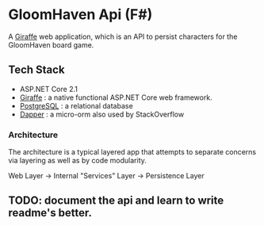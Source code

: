 # GloomHaven Api (F#)

A [Giraffe](https://github.com/giraffe-fsharp/Giraffe) web application, which is an API to persist characters for the GloomHaven board game.

## Tech Stack

- ASP.NET Core 2.1
- [Giraffe](https://github.com/giraffe-fsharp/Giraffe) : a native functional ASP.NET Core web framework.
- [PostgreSQL](https://www.postgresql.org/) : a relational database
- [Dapper](https://github.com/StackExchange/Dapper) : a micro-orm also used by StackOverflow 

### Architecture

The architecture is a typical layered app that attempts to separate concerns via layering as well as by code modularity. 

Web Layer -> Internal "Services" Layer -> Persistence Layer

## TODO: document the api and learn to write readme's better.